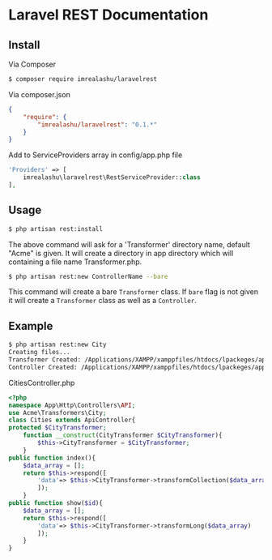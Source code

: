 # Laravel REST Documentation


## Install

Via Composer

``` bash
$ composer require imrealashu/laravelrest
```

Via composer.json

``` json
{
    "require": {
        "imrealashu/laravelrest": "0.1.*"
    }
}
```

Add to ServiceProviders array in config/app.php file

``` php
'Providers' => [
    imrealashu\laravelrest\RestServiceProvider::class
],
```
## Usage

``` bash
$ php artisan rest:install
```

The above command will ask for a 'Transformer' directory name, default "Acme" is given. It will create a directory in app directory which will containing a file name Transformer.php.

``` bash
$ php artisan rest:new ControllerName --bare
```

This command will create a bare `Transformer` class. If `bare` flag is not given it will create a `Transformer` class as well as a `Controller`.



## Example

``` bash
$ php artisan rest:new City
Creating files...
Transformer Created: /Applications/XAMPP/xamppfiles/htdocs/lpackeges/app/Acme/CityTransformer.php
Controller Created: /Applications/XAMPP/xamppfiles/htdocs/lpackeges/app/Http/Controllers/API/CitiesController.php
```

CitiesController.php

```php
<?php
namespace App\Http\Controllers\API;
use Acme\Transformers\City;
class Cities extends ApiController{
protected $CityTransformer;
	function __construct(CityTransformer $CityTransformer){
		$this->CityTransformer = $CityTransformer;
	}
public function index(){
	$data_array = [];
	return $this->respond([
		'data'=> $this->CityTransformer->transformCollection($data_array)
		]);
	}
public function show($id){
	$data_array = [];
	return $this->respond([
		'data'=> $this->CityTransformer->transformLong($data_array)
		]);
	}
}
```



